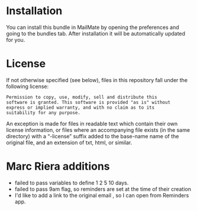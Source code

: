 # Installation

You can install this bundle in MailMate by opening the preferences and going to the bundles tab. After installation it will be automatically updated for you.

# License

If not otherwise specified (see below), files in this repository fall under the following license:

	Permission to copy, use, modify, sell and distribute this
	software is granted. This software is provided "as is" without
	express or implied warranty, and with no claim as to its
	suitability for any purpose.

An exception is made for files in readable text which contain their own license information, or files where an accompanying file exists (in the same directory) with a “-license” suffix added to the base-name name of the original file, and an extension of txt, html, or similar.


# Marc Riera additions

- failed to pass variables to define 1 2 5 10 days. 
- failed to pass 9am flag, so reminders are set at the time of their creation
- I'd like to add a link to the original email , so I can open from Reminders app. 
